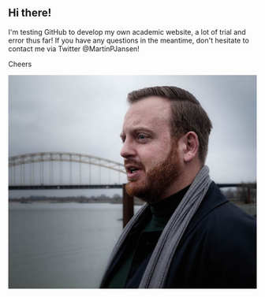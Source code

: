 ## Hi there!

I'm testing GitHub to develop my own academic website, a lot of trial and error thus far! If you have any questions in the meantime, don't hesitate to contact me via Twitter @MartinPJansen!

Cheers

![Profilepic](prof_pic.jpg)
